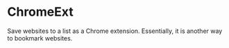 # ChromeExt
Save websites to a list as a Chrome extension.
Essentially, it is another way to bookmark websites.
